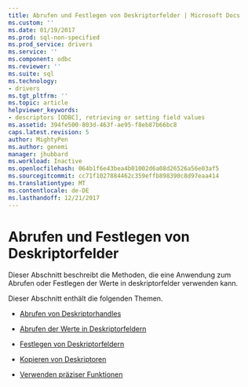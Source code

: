 ```yaml
---
title: Abrufen und Festlegen von Deskriptorfelder | Microsoft Docs
ms.custom: ''
ms.date: 01/19/2017
ms.prod: sql-non-specified
ms.prod_service: drivers
ms.service: ''
ms.component: odbc
ms.reviewer: ''
ms.suite: sql
ms.technology:
- drivers
ms.tgt_pltfrm: ''
ms.topic: article
helpviewer_keywords:
- descriptors [ODBC], retrieving or setting field values
ms.assetid: 394fe500-803d-463f-ae95-f8eb87b66bc8
caps.latest.revision: 5
author: MightyPen
ms.author: genemi
manager: jhubbard
ms.workload: Inactive
ms.openlocfilehash: 064b1f6e43bea4b01002d6a08d26526a56e03af5
ms.sourcegitcommit: cc71f1027884462c359effb898390c8d97eaa414
ms.translationtype: MT
ms.contentlocale: de-DE
ms.lasthandoff: 12/21/2017
---
```

# <a name="getting-and-setting-descriptor-fields"></a>Abrufen und Festlegen von Deskriptorfelder
Dieser Abschnitt beschreibt die Methoden, die eine Anwendung zum Abrufen oder Festlegen der Werte in deskriptorfelder verwenden kann.  
  
 Dieser Abschnitt enthält die folgenden Themen.  
  
-   [Abrufen von Deskriptorhandles](../../../odbc/reference/develop-app/obtaining-descriptor-handles.md)  
  
-   [Abrufen der Werte in Deskriptorfeldern](../../../odbc/reference/develop-app/retrieving-the-values-in-descriptor-fields.md)  
  
-   [Festlegen von Deskriptorfeldern](../../../odbc/reference/develop-app/setting-descriptor-fields.md)  
  
-   [Kopieren von Deskriptoren](../../../odbc/reference/develop-app/copying-descriptors.md)  
  
-   [Verwenden präziser Funktionen](../../../odbc/reference/develop-app/using-concise-functions.md)
